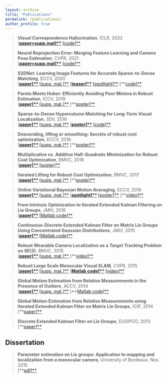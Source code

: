 ```yaml
---
layout: archive
title: "Publications"
permalink: /publications/
author_profile: true
---
```


> **Visual Correspondence Hallucination**, ICLR, 2022  
> [**[paper+supp.mat\]**](https://www.google.com/url?q=https%3A%2F%2Farxiv.org%2Fabs%2F2106.09711.pdf&sa=D&sntz=1&usg=AOvVaw2vEmMW_dpp7wG3FrgpMwqW) [**[code\]**](https://www.google.com/url?q=https%3A%2F%2Fwww.hugogermain.com%2Fneurhal&sa=D&sntz=1&usg=AOvVaw2TmjfgyvUs951x6OxQxLPh)     



> **Neural Reprojection Error: Merging Feature Learning and Camera Pose Estimation**, CVPR, 2021  
> [**[paper+supp.mat\]**](https://www.google.com/url?q=https%3A%2F%2Farxiv.org%2Fpdf%2F2103.07153.pdf&sa=D&sntz=1&usg=AOvVaw2ziKrwNKjmR2A_L2G8YqWq) [**[code\]**](https://www.google.com/url?q=https%3A%2F%2Fwww.hugogermain.com%2Fnre&sa=D&sntz=1&usg=AOvVaw1EoB585x86NeHaU32465FZ)     



> **S2DNet: Learning Image Features for Accurate Sparse-to-Dense Matching**, ECCV, 2020  
> [**[paper\]**](https://www.google.com/url?q=https%3A%2F%2Fmycore.core-cloud.net%2Findex.php%2Fs%2F7Zh9cmkAN7k2zDy%2Fdownload&sa=D&sntz=1&usg=AOvVaw06Va0tsUnrpgDFYIY6n35O) [**[supp. mat.\]**](https://www.google.com/url?q=https%3A%2F%2Fmycore.core-cloud.net%2Findex.php%2Fs%2F4UiTky5yBasmOOd%2Fdownload&sa=D&sntz=1&usg=AOvVaw2fALtkT_G6LqRKba9skGQ8) [**[teaser\]**](https://www.google.com/url?q=https%3A%2F%2Fmycore.core-cloud.net%2Findex.php%2Fs%2FlqlV5QLK9IxHvGT%2Fdownload&sa=D&sntz=1&usg=AOvVaw2UioZ2D_DoAJ-lbx56DWNf) [**[spotlight\]**](https://www.google.com/url?q=https%3A%2F%2Fmycore.core-cloud.net%2Findex.php%2Fs%2FhILTr1HnH5Xb57S%2Fdownload&sa=D&sntz=1&usg=AOvVaw082XLc9bigkK7Bt4EDWZoO) [**[code\]**](http://www.google.com/url?q=http%3A%2F%2Fsoon&sa=D&sntz=1&usg=AOvVaw2_X9uRmfgCuli50S1DFhc8)



>   **Pareto Meets Huber: Efficiently Avoiding Poor Minima in Robust Estimation**, ICCV, 2019  
>   [**[paper\]**](https://www.google.com/url?q=https%3A%2F%2Fhal.archives-ouvertes.fr%2Fhal-02353424&sa=D&sntz=1&usg=AOvVaw0VpXksiOau0Wxd4NeiI8HH) [**[supp. mat.\]**](https://www.google.com/url?q=https%3A%2F%2Fmycore.core-cloud.net%2Findex.php%2Fs%2FdwJIwf98V1wFE2W&sa=D&sntz=1&usg=AOvVaw3OezX4tZimYhcrkLyOsGSj) [**[poster\]**](https://www.google.com/url?q=https%3A%2F%2Fmycore.core-cloud.net%2Findex.php%2Fs%2FzNN9XxlRSckKM9R&sa=D&sntz=1&usg=AOvVaw23X2CXXi0Jq-CXyKYhpPrs)



> **Sparse-to-Dense Hypercolumn Matching for Long-Term Visual Localization**, 3DV, 2019  
> [**[paper\]**](https://www.google.com/url?q=https%3A%2F%2Fhal.archives-ouvertes.fr%2Fhal-02353464&sa=D&sntz=1&usg=AOvVaw2yDPIePPhc3Gz-TSE3WPnV) [**[supp. mat.\]**](https://www.google.com/url?q=https%3A%2F%2Fmycore.core-cloud.net%2Findex.php%2Fs%2Fui5J1geg3PZMpTB&sa=D&sntz=1&usg=AOvVaw1Jh0iu3OXGG13q_IUCZ2Se) [**[poster\]**](https://www.google.com/url?q=https%3A%2F%2Fmycore.core-cloud.net%2Findex.php%2Fs%2FPTe3pfy1RqEdMBG&sa=D&sntz=1&usg=AOvVaw07tlD7zAE75v1D4SMgivmb) [**[code\]**](https://www.google.com/url?q=https%3A%2F%2Fgithub.com%2Fgermain-hug%2FS2DHM&sa=D&sntz=1&usg=AOvVaw352QaUwTnIwRgkt7fZc6xz)



>    **Descending, lifting or smoothing: Secrets of robust cost optimization**, ECCV, 2018  
>    [**[paper\]**](https://www.google.com/url?q=https%3A%2F%2Fhal.archives-ouvertes.fr%2Fhal-01875293%2Fdocument&sa=D&sntz=1&usg=AOvVaw140gIYKCf--SNr_HdCDiUx) [**[supp. mat.\]**](https://www.google.com/url?q=https%3A%2F%2Fmycore.core-cloud.net%2Findex.php%2Fs%2FgMufv1oegw0VRLH&sa=D&sntz=1&usg=AOvVaw0LAiJ5pd9bB7AAK3pb-boY) [**[poster\]**](https://www.google.com/url?q=https%3A%2F%2Fmycore.core-cloud.net%2Findex.php%2Fs%2FIWwaWgPWT3J7Wc6&sa=D&sntz=1&usg=AOvVaw08lrsBjwGamauliFcywp6f)



>    **Multiplicative vs. Additive Half-Quadratic Minimization for Robust Cost Optimization**, BMVC, 2018  
>    [**[paper\]**](https://www.google.com/url?q=https%3A%2F%2Fhal.archives-ouvertes.fr%2Fhal-01875291%2Fdocument&sa=D&sntz=1&usg=AOvVaw3JHHgSkTqWc36WfQ2--KDv) [**[poster\]**](https://www.google.com/url?q=https%3A%2F%2Fmycore.core-cloud.net%2Findex.php%2Fs%2FydwFdxByJ73BuYZ&sa=D&sntz=1&usg=AOvVaw0tfKckU08adCIn-BOk-L1P)



>    **Iterated Lifting for Robust Cost Optimization**, BMVC, 2017  
>    [**[paper\]**](https://www.google.com/url?q=https%3A%2F%2Fhal.archives-ouvertes.fr%2Fhal-01718012%2Fdocument&sa=D&sntz=1&usg=AOvVaw3fJQ5lUq1lAz_i0RkEypOj) [**[supp. mat.\]**](https://www.google.com/url?q=https%3A%2F%2Fmycore.core-cloud.net%2Findex.php%2Fs%2FOVmaG5SQ1MX2XVo&sa=D&sntz=1&usg=AOvVaw2WH-iJyiQUZe1gr-o9O_vF) [**[poster\]**](https://www.google.com/url?q=https%3A%2F%2Fmycore.core-cloud.net%2Findex.php%2Fs%2FpeUuOgsH5k64NQI&sa=D&sntz=1&usg=AOvVaw0yCTUAMwYTC0T4ZeLxqa0g)



>    **Online Variational Bayesian Motion Averaging**, ECCV, 2016  
>    [**[paper\]**](https://www.google.com/url?q=https%3A%2F%2Fhal.archives-ouvertes.fr%2Fhal-01718015%2Fdocument&sa=D&sntz=1&usg=AOvVaw1oWJ6IB0MwR6AOggAyjqrk) [**[supp. mat.\]**](https://www.google.com/url?q=https%3A%2F%2Fmycore.core-cloud.net%2Findex.php%2Fs%2FlGuKxEgXTCD1RTx&sa=D&sntz=1&usg=AOvVaw2CueLhMict8RblsOkAH14e) [**[spotlight\]**](http://www.google.com/url?q=http%3A%2F%2Fvideolectures.net%2Feccv2016_bourmaud_bayesian_motion%2F&sa=D&sntz=1&usg=AOvVaw2nf_zQqkwOy5QVabETIVAY) [**[poster\]**](https://www.google.com/url?q=https%3A%2F%2Fmycore.core-cloud.net%2Findex.php%2Fs%2FWHAvH4TgADDevc3%2Fdownload&sa=D&sntz=1&usg=AOvVaw0zq8M8CQ8r7MlOeETWEudH) [**[video\]**](https://www.youtube.com/watch?v=gXsPhj6E97Q)



>   **From Intrinsic Optimization to Iterated Extended Kalman Filtering on Lie Groups**, JMIV, 2016  
>   [**[paper\]**](https://www.google.com/url?q=https%3A%2F%2Fhal.archives-ouvertes.fr%2Fhal-01311169%2Fdocument&sa=D&sntz=1&usg=AOvVaw1_8VD4xMiEvz5l1oc8-Lk5) [**[Matlab code\]**](https://www.google.com/url?q=https%3A%2F%2Fmycore.core-cloud.net%2Findex.php%2Fs%2FpsPRJkEY9AStI3F&sa=D&sntz=1&usg=AOvVaw2zwsEfNgYIGb2pvGJKEf_5)



>    **Continuous-Discrete Extended Kalman Filter on Matrix Lie Groups Using Concentrated Gaussian Distributions**, JMIV, 2015  
>    [**[paper\]**](https://www.google.com/url?q=https%3A%2F%2Fhal.archives-ouvertes.fr%2Fhal-01311170%2Fdocument&sa=D&sntz=1&usg=AOvVaw0TrU_DVsfEf_SR2YnL5Uau) [**[Matlab code\]**](https://www.google.com/url?q=https%3A%2F%2Fmycore.core-cloud.net%2Findex.php%2Fs%2FWrTWshfI1qxWZhM&sa=D&sntz=1&usg=AOvVaw2dcCtkv8oBCeziVkUsu7iZ)



>    **Robust Wearable Camera Localization as a Target Tracking Problem on SE(3)**, BMVC, 2015  
>    [**[paper\]**](http://www.google.com/url?q=http%3A%2F%2Fwww.bmva.org%2Fbmvc%2F2015%2Fpapers%2Fpaper039%2Fpaper039.pdf&sa=D&sntz=1&usg=AOvVaw1ex4XPwRFwoIF1YLHdaG9x) [**[supp. mat.\]**](https://www.google.com/url?q=https%3A%2F%2Fmycore.core-cloud.net%2Findex.php%2Fs%2FO4afSyT9WQIlphl&sa=D&sntz=1&usg=AOvVaw0sa8n_O0ZkJwpf7MOWJy73) [**[video\]**](https://www.youtube.com/watch?v=k4t7nOHt8Ac)



>    **Robust Large Scale Monocular Visual SLAM**, CVPR, 2015  
>    [**[paper\]**](https://www.google.com/url?q=https%3A%2F%2Fwww.cv-foundation.org%2Fopenaccess%2Fcontent_cvpr_2015%2Fpapers%2FBourmaud_Robust_Large_Scale_2015_CVPR_paper.pdf&sa=D&sntz=1&usg=AOvVaw2Xi8PJEM-pGtqMrL4dgK_F) [**[supp. mat.\]**](https://www.google.com/url?q=https%3A%2F%2Fmycore.core-cloud.net%2Findex.php%2Fs%2FYpdcoihNXzbiZ8z&sa=D&sntz=1&usg=AOvVaw3cFG6YYsZbCTYz_8hscAfL) [**[Matlab code\]**](https://www.google.com/url?q=https%3A%2F%2Fmycore.core-cloud.net%2Findex.php%2Fs%2FDDmX96iqgTi5MxM&sa=D&sntz=1&usg=AOvVaw3IUVpX7baTHuD8ehwyf0Z7) [**[video\]**](https://www.youtube.com/watch?v=EUHflAtI2gI)



>  **Global Motion Estimation from Relative Measurements in the Presence of Outliers**, ACCV, 2014  
>  [**[paper\]**](https://www.google.com/url?q=https%3A%2F%2Fwww.academia.edu%2F9807892%2FGlobal_Motion_Estimation_from_Relative_Measurements_in_the_Presence_of_Outliers&sa=D&sntz=1&usg=AOvVaw1wXq4mjRHJDkVarf83WhQz) [**[supp. mat.\]**](https://www.google.com/url?q=https%3A%2F%2Fmycore.core-cloud.net%2Findex.php%2Fs%2FtYHHy1yTViAWBfh&sa=D&sntz=1&usg=AOvVaw2EmbYD4W9q-9Qyt8HronJz) [**[Matlab code\]**](https://www.google.com/url?q=https%3A%2F%2Fmycore.core-cloud.net%2Findex.php%2Fs%2F3CqMhkTtTeobbpn&sa=D&sntz=1&usg=AOvVaw35D6HZppSpcepGUz9bVH05)



>    **Global Motion Estimation from Relative Measurements using Iterated Extended Kalman Filter on Matrix Lie Groups**, ICIP, 2014  
>    [**[paper\]**](https://www.google.com/url?q=https%3A%2F%2Fwww.academia.edu%2F9807857%2FGLOBAL_MOTION_ESTIMATION_FROM_RELATIVE_MEASUREMENTS_USING_ITERATED_EXTENDED_KALMAN_FILTER_ON_MATRIX_LIE_GROUPS&sa=D&sntz=1&usg=AOvVaw1vBGiVGs8bT6ZtZhPabUHo)



>    **Discrete Extended Kalman Filter on Lie Groups**, EUSIPCO, 2013  
>    [**[paper\]**](http://www.google.com/url?q=http%3A%2F%2Fwww.academia.edu%2F4745021%2FDiscrete_Extended_Kalman_Filter_on_Lie_groups&sa=D&sntz=1&usg=AOvVaw3v_r1i9NP_RLABwEVR7IF7)



## Dissertation

>  **Parameter estimation on Lie groups: Application to mapping and localization from a monocular camera**, University of Bordeaux, Nov. 2015  
>  [**[pdf\]**](https://www.google.com/url?q=https%3A%2F%2Ftel.archives-ouvertes.fr%2Ftel-01271029%2F&sa=D&sntz=1&usg=AOvVaw3Z0b9WMtkTS48on7QEUyT-)   

